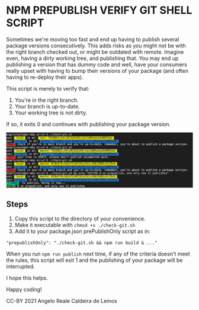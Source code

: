 # NPM PREPUBLISH VERIFY GIT SHELL SCRIPT

Sometimes we're moving too fast and end up having to publish several package versions consecutively. This adds risks as you might not be with the right branch checked out, or might be outdated with remote. Imagine even, having a dirty working tree, and publishing that. You may end up publishing a version that has dummy code and well, have your consumers really upset with having to bump their versions of your package (and often having to re-deploy their apps).

This script is merely to verify that:
1. You're in the right branch.
2. Your branch is up-to-date.
3. Your working tree is not dirty.

If so, it exits 0 and continues with publishing your package version.

![Example screeshot](https://github.com/angeloreale/npm-prepublish-verify-git/blob/master/screenshot.png?raw=true)
## Steps

1. Copy this script to the directory of your convenience.
2. Make it executable with `chmod +x ./check-git.sh`
3. Add it to your package.json prePublishOnly script as in:
```
"prepublishOnly": "./check-git.sh && npm run build & ..."
````

When you run `npm run publish` next time, if any of the criteria doesn't meet the rules, this script will exit 1 and the publishing of your package will be interrupted.

I hope this helps.

Happy coding!

CC-BY 2021 Angelo Reale Caldeira de Lemos

